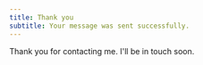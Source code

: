 ```yaml
---
title: Thank you
subtitle: Your message was sent successfully.
---
```


Thank you for contacting me. I'll be in touch soon.

